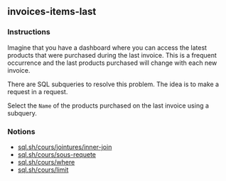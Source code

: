 ## invoices-items-last

### Instructions

Imagine that you have a dashboard where you can access the latest products that were purchased during the last invoice. This is a frequent occurrence and the last products purchased will change with each new invoice.

There are SQL subqueries to resolve this problem. The idea is to make a request in a request.

Select the `Name` of the products purchased on the last invoice using a subquery.

### Notions

- [sql.sh/cours/jointures/inner-join](https://sql.sh/cours/jointures/inner-join)
- [sql.sh/cours/sous-requete](https://sql.sh/cours/sous-requete)
- [sql.sh/cours/where](https://sql.sh/cours/where)
- [sql.sh/cours/limit](https://sql.sh/cours/limit)
